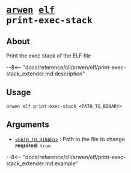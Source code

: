 <!--- This file is autogenerated. Do not edit manually! -->
# <code>[arwen](../../arwen.md) [elf](../elf.md) print-exec-stack</code>

## About
Print the exec stack of the ELF file

--8<-- "docs/reference/cli/arwen/elf/print-exec-stack_extender.md:description"

## Usage
```
arwen elf print-exec-stack <PATH_TO_BINARY>
```

## Arguments
- <a id="arg-<PATH_TO_BINARY>" href="#arg-<PATH_TO_BINARY>">`<PATH_TO_BINARY>`</a>
:  Path to the file to change
<br>**required**: `true`

--8<-- "docs/reference/cli/arwen/elf/print-exec-stack_extender.md:example"
